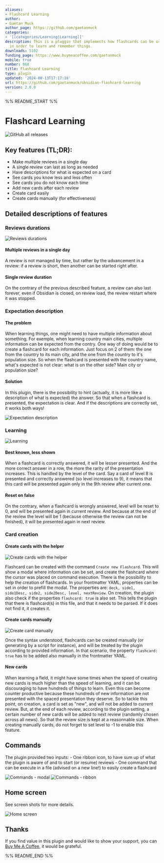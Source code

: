 ```yaml
---
aliases:
- Flashcard Learning
author:
- Gaétan Muck
author_page: https://github.com/gaetanmuck
categories:
- '[[categories/Learning|Learning]]'
description: This is a pluggin that implements how flashcards can be used inside Obsidian
  in order to learn and remember things.
downloads: 5102
funding_page: https://www.buymeacoffee.com/gaetanmuck
mobile: true
number: 868
title: Flashcard Learning
type: plugin
updated: '2024-08-13T17:17:18'
url: https://github.com/gaetanmuck/obsidian-flashcard-learning
version: 2.0.0
---
```


%% README_START %%

# Flashcard Learning

![GitHub all releases](https://img.shields.io/github/downloads/gaetanmuck/obsidian-flashcard-learning/total)

## Key features (TL;DR):

- Make multiple reviews in a single day
- A single review can last as long as needed
- Have descriptions for what is expected on a card
- See cards you know less and less often
- See cards you do not know each time
- Add new cards after each review
- Create card easily
- Create cards manually (for effectiveness)

## Detailed descriptions of features

### Reviews durations

![Reviews durations](https://github.com/gaetanmuck/obsidian-flashcard-learning/assets/26961057/aa5b9edb-da0f-44d3-a182-5f6397b7c0a1)

#### Multiple reviews in a single day

A review is not managed by time, but rather by the advancement in a review: if a review is short, then another can be started right after.

#### Single review duration

On the contrary of the previous described feature, a review can also last forever, even if Obsidian is closed, on review load, the review restart where it was stopped.

### Expectation description

#### The problem

When learning things, one might need to have multiple information about something. 
For exemple, when learning country main cities, multiple information can be expected from the contry. One way of doing would be to create a flashcard for each information.
Just focus on 2 of them: the one from the country to its main city, and the one from the country to it's population size.
So when the flashcard is presented with the country name, what's expected is not clear: what is on the other side? Main city or population size?

#### Solution

In this plugin, there is the possibility to hint (actually, it is more like a description of what is expected) the answer.
So that when a flashcard is presented, the expectation is clear. And if the descriptions are correctly set, it works both ways!

![Expectation description](https://github.com/gaetanmuck/obsidian-flashcard-learning/assets/26961057/ef83759f-a127-4040-9703-752c0e066f68)

### Learning

![Learning](https://github.com/gaetanmuck/obsidian-flashcard-learning/assets/26961057/620629bb-08d9-431c-93b7-98c55d4632f2)

#### Best known, less shown

When a flashcard is correctly answered, it will be lesser presented. And the more correct answer in a row, the more the rarity of the presentation increases.
This is handled by the level of the card. 
Say a card of level 8 is presented and correctly answered (so level increases to 9), it means that this card will be presented again only in the 9th review after current one.

#### Reset on false

On the contrary, when a flashcard is wrongly answered, level will be reset to 0, and will be presented again in current review. And because at the end of the review the level will be 1 (because otherwise the review can not be finished), it will be presented again in next review.

### Card creation

#### Create cards with the helper

![Create cards with the helper](https://github.com/gaetanmuck/obsidian-flashcard-learning/assets/26961057/2e319158-4eeb-48c6-b732-a5025ad59436)

Flashcard can be created with the command `Create new Flashcard`.
This will show a modal where information can be set, and create the flashcard where the cursor was placed on command execution.
There is the possibility to help the creation of flashcards.
In your frontmatter YAML, properties can be set in order to prefill the modal. 
The properties are: `deck, side1, side1Desc, side2, side2Desc, level, nextReview`.
On creation, the plugin also check if the properties `flashcard: true` is also set. This tells the plugin that there is flashcard(s) in this file, and that it needs to be parsed. If it does not find it, it creates it.

#### Create cards manually

![Create card manually](https://github.com/gaetanmuck/obsidian-flashcard-learning/assets/26961057/c61151db-5b1f-4aef-b6b6-8c005873a181)

Once the syntax understood, flashcards can be created manually (or generating by a script for instance), and will be treated by the plugin according to provided information. In that scenario, the property `flashcard: true` has to be added also manually in the frontmatter YAML.

#### New cards

When learning a field, it might have some times when the speed of creating new cards is much higher than the speed of learning, and it can be discouraging to have hundreds of things to learn. Even this can become counter productive because these hundreds of new information are not presented with the spaced presentation they deserve. 
So to tackle this point, on creation, a card is set as "new", and will not be added to current review. 
But, at the end of each review, according to the plugin setting, a certain number of new cards will be added to next review (randomly chosen across all news).
So that the review size is kept at a reasonnable size. 
When creating manually cards, do not forget to set level to -1 to enable this feature.

## Commands

The plugin provided two inputs:
    - One ribbon icon, to have sum up of what the plugin is aware of and to start (or resume) reviews
    - One command that can be execute in a file (advised on a new line!) to easily create a flashcard

![Commands - modal](https://github.com/gaetanmuck/obsidian-flashcard-learning/assets/26961057/acb3cb7f-212b-473b-a31c-3180c8327485)
![Commands - ribbon](https://github.com/gaetanmuck/obsidian-flashcard-learning/assets/26961057/589c5c71-b630-465d-b70c-15e1481bfe82)

## Home screen

See screen shots for more details.

![Home screen](https://github.com/gaetanmuck/obsidian-flashcard-learning/assets/26961057/12c94f0d-39c6-4a0f-90b6-0a482476a55c)

## Thanks

If you find value in this plugin and would like to show your support, you can [Buy Me A Coffee](https://www.buymeacoffee.com/gaetanmuck), it would be grateful.



%% README_END %%